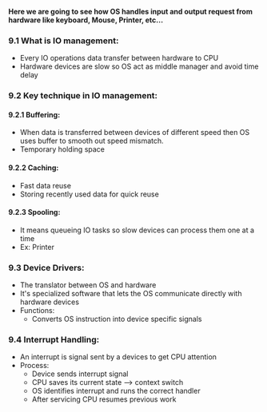 
**Here we are going to see how OS handles input and output request from hardware like keyboard, Mouse, Printer, etc...**


### 9.1 What is IO management:
* Every IO operations data transfer between hardware to CPU
* Hardware devices are slow so OS act as middle manager and avoid time delay


### 9.2 Key technique in IO management:
#### 9.2.1 Buffering:
* When data is transferred between devices of different speed then OS uses buffer to smooth out speed mismatch.
* Temporary holding space

#### 9.2.2 Caching:
* Fast data reuse
* Storing recently used data for quick reuse

#### 9.2.3 Spooling:
* It means queueing IO tasks so slow devices can process them one at a time
* Ex: Printer

### 9.3 Device Drivers:
* The translator between OS and hardware
* It's specialized software that lets the OS communicate directly with hardware devices
* Functions:
	* Converts OS instruction into device specific signals


### 9.4 Interrupt Handling:
* An interrupt is signal sent by a devices to get CPU attention
* Process:
	* Device sends interrupt signal
	* CPU saves its current state --> context switch
	* OS identifies interrupt and runs the correct handler
	* After servicing CPU resumes previous work